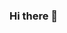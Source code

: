 ### Hi there 👋

<!--
**shiori-42/shiori-42** is a ✨ _special_ ✨ repository because its `README.md` (this file) appears on your GitHub profile.

Here are some ideas to get you started:

![GitHub persona](https://read-413014.an.r.appspot.com/create?username=shiori-0123)
- 🔭 I’m currently working on ...
- 🌱 I’m currently learning ...
- 👯 I’m looking to collaborate on ...
- 🤔 I’m looking for help with ...
- 💬 Ask me about ...
- 📫 How to reach me: ...
- 😄 Pronouns: ...
- ⚡ Fun fact: ...
-->
